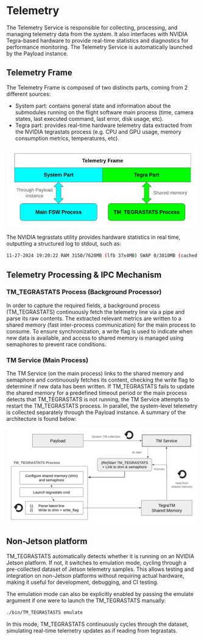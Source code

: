 # Telemetry 

The Telemetry Service is responsible for collecting, processing, and managing telemetry data from the system. It also interfaces with NVIDIA Tegra-based hardware to provide real-time statistics and diagnostics for performance monitoring. The Telemetry Service is automatically launched by the Payload instance.

## Telemetry Frame 

The Telemetry Frame is composed of two distincts parts, coming from 2 different sources:
- System part: contains general state and information about the submodules running on the flight software main process (time, camera states, last executed command, last error, disk usage, etc).
- Tegra part: provides real-time hardware telemetry data extracted from the NVIDIA tegrastats process (e.g. CPU and GPU usage, memory consumption metrics, temperatures, etc).

![Telemetry Frame](docs/tm_frame.png)

The NVIDIA tegrastats utility provides hardware statistics in real time, outputting a structured log to stdout, such as:
```bash
11-27-2024 19:20:22 RAM 3150/7620MB (lfb 37x4MB) SWAP 0/3810MB (cached 0MB) CPU [0%@883,0%@883,0%@883,0%@883,off,off] GR3D_FREQ 0% cpu@63.687C soc2@62.781C soc0@61.5C gpu@62.281C tj@63.687C soc1@62.312C VDD_IN 4233mW/4233mW VDD_CPU_GPU_CV 478mW/478mW VDD_SOC 1317mW/1317mW
```

## Telemetry Processing & IPC Mechanism

### TM_TEGRASTATS Process (Background Processor)

In order to capture the required fields, a background process (TM_TEGRASTATS) continuously fetch the telemetry line via a pipe and parse its raw contents. The extracted relevant metrics are written to a shared memory (fast inter-process communication) for the main process to consume. To ensure synchronization, a write flag is used to indicate when new data is available, and access to shared memory is managed using semaphores to prevent race conditions.

### TM Service (Main Process)

The TM Service (on the main process) links to the shared memory and semaphore and continuously fetches its content, checking the write flag to determine if new data has been written. 
If TM_TEGRASTATS fails to update the shared memory for a predefined timeout period or the main process detects that TM_TEGRASTATS is not running, the TM Service attempts to restart the TM_TEGRASTATS process. In parallel, the system-level telemetry is collected separately through the Payload instance. A summary of the architecture is found below: 

![Telemetry Architecture](docs/tm_arch.png)

## Non-Jetson platform 

TM_TEGRASTATS automatically detects whether it is running on an NVIDIA Jetson platform. If not, it switches to emulation mode, cycling through a pre-collected dataset of Jetson telemetry samples. This allows testing and integration on non-Jetson platforms without requiring actual hardware, making it useful for development, debugging, and CI testing.

The emulation mode can also be explicitly enabled by passing the emulate argument if one were to launch the TM_TEGRASTATS manually:

```bash
./bin/TM_TEGRASTASTS emulate
```
In this mode, TM_TEGRASTATS continuously cycles through the dataset, simulating real-time telemetry updates as if reading from tegrastats.
